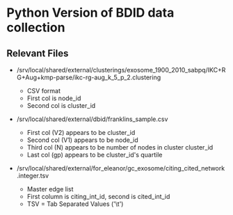 # Python Version of BDID data collection
## Relevant Files
- /srv/local/shared/external/clusterings/exosome_1900_2010_sabpq/IKC+RG+Aug+kmp-parse/ikc-rg-aug_k_5_p_2.clustering
    - CSV format
    - First col is node_id
    - Second col is cluster_id

- /srv/local/shared/external/dbid/franklins_sample.csv
    - First col (V2) appears to be cluster_id
    - Second col (V1) appears to be node_id
    - Third col (N) appears to be number of nodes in cluster cluster_id
    - Last col (gp) appears to be cluster_id's quartile

- /srv/local/shared/external/for_eleanor/gc_exosome/citing_cited_network.integer.tsv
    - Master edge list
    - First column is citing_int_id, second is cited_int_id
    - TSV = Tab Separated Values ('\t')
